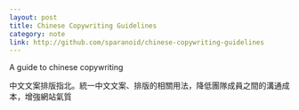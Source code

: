 ```yaml
---
layout: post
title: Chinese Copywriting Guidelines
category: note
link: http://github.com/sparanoid/chinese-copywriting-guidelines
---
```


A guide to chinese copywriting

中文文案排版指北。統一中文文案、排版的相關用法，降低團隊成員之間的溝通成本，增強網站氣質
